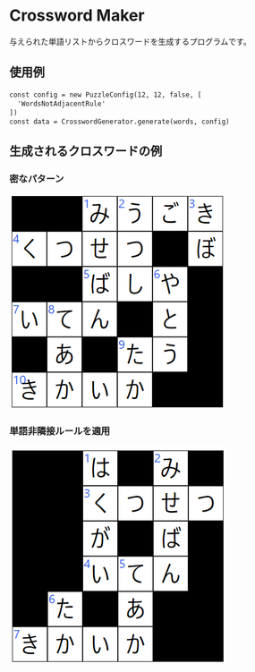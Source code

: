 # Crossword Maker

与えられた単語リストからクロスワードを生成するプログラムです。

## 使用例

```
const config = new PuzzleConfig(12, 12, false, [
  'WordsNotAdjacentRule'
])
const data = CrosswordGenerator.generate(words, config)

```

## 生成されるクロスワードの例

### 密なパターン

![puzzle-dense](docs/resources/puzzle-1.png)


### 単語非隣接ルールを適用

![puzzle not adjacent](docs/resources/puzzle-2.png)
